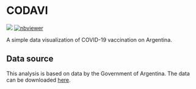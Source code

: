 # CODAVI
[![](https://img.shields.io/badge/License-GPLv3-red.svg)](https://github.com/manucabral/COVID-19-Davi/blob/main/LICENSE)
[![nbviewer](https://img.shields.io/badge/jupyter_notebook-nbviewer-black.svg?style=flat-square)](https://nbviewer.jupyter.org/github/manucabral/CoDavi/blob/main/DOSIS1-MasculineAndFeminineComparative.ipynb)

A simple data visualization of COVID-19 vaccination on Argentina.

## Data source
This analysis is based on data by the Government of Argentina. The data can be downloaded [here](https://datos.gob.ar/dataset/salud-vacunas-contra-covid-19-dosis-aplicadas-republica-argentina---registro-desagregado). 
